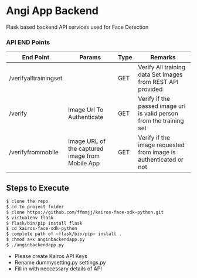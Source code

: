 # Angi App Backend

Flask based backend API services used for Face Detection

### API END Points
| End Point | Params | Type | Remarks |
| ------ | ------ | ------ | ------ | 
| /verifyalltrainingset |  | GET | Verify All training data Set Images from REST API provided |
|/verify | Image Url To Authenticate | GET | Verify if the passed image url is valid person from the training set
| /verifyfrommobile | Image URL of the captured image from Mobile App | GET | Verify if the image requested from image is authenticated or not |

## Steps to Execute
``` sh
$ clone the repo
$ cd to project folder
$ clone https://github.com/ffmmjj/kairos-face-sdk-python.git 
$ virtualenv flask
$ flask/bin/pip install flask
$ cd kairos-face-sdk-python
$ complete path of <flask/bin/pip> install .
$ chmod a+x anginbackendapp.py
$ ./anginbackendapp.py

```

* Please create Kairos API Keys
* Rename dummysetting.py settings.py
* Fill in with neccessary details of API


